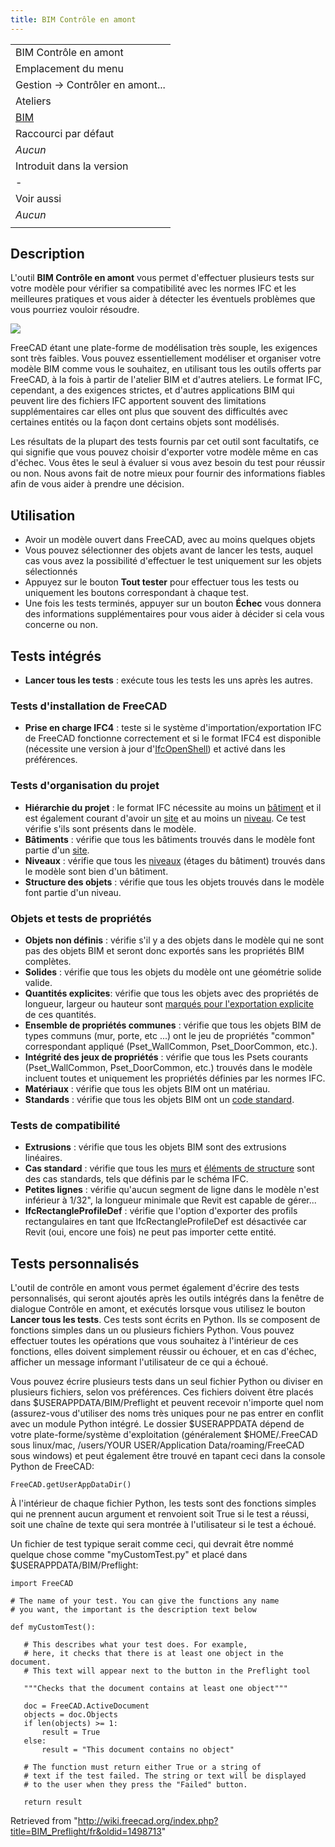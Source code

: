 ```yaml
---
title: BIM Contrôle en amont
---
```

|  |
| --- |
| BIM Contrôle en amont |
| Emplacement du menu |
| Gestion → Contrôler en amont... |
| Ateliers |
| [BIM](/BIM_Workbench/fr "BIM Workbench/fr") |
| Raccourci par défaut |
| *Aucun* |
| Introduit dans la version |
| - |
| Voir aussi |
| *Aucun* |
|  |

## Description

L'outil **BIM Contrôle en amont** vous permet d'effectuer plusieurs tests sur votre modèle pour vérifier sa compatibilité avec les normes IFC et les meilleures pratiques et vous aider à détecter les éventuels problèmes que vous pourriez vouloir résoudre.

![](/images/BIM_preflight_screenshot.png)

FreeCAD étant une plate-forme de modélisation très souple, les exigences sont très faibles. Vous pouvez essentiellement modéliser et organiser votre modèle BIM comme vous le souhaitez, en utilisant tous les outils offerts par FreeCAD, à la fois à partir de l'atelier BIM et d'autres ateliers. Le format IFC, cependant, a des exigences strictes, et d'autres applications BIM qui peuvent lire des fichiers IFC apportent souvent des limitations supplémentaires car elles ont plus que souvent des difficultés avec certaines entités ou la façon dont certains objets sont modélisés.

Les résultats de la plupart des tests fournis par cet outil sont facultatifs, ce qui signifie que vous pouvez choisir d'exporter votre modèle même en cas d'échec. Vous êtes le seul à évaluer si vous avez besoin du test pour réussir ou non. Nous avons fait de notre mieux pour fournir des informations fiables afin de vous aider à prendre une décision.

## Utilisation

* Avoir un modèle ouvert dans FreeCAD, avec au moins quelques objets
* Vous pouvez sélectionner des objets avant de lancer les tests, auquel cas vous avez la possibilité d'effectuer le test uniquement sur les objets sélectionnés
* Appuyez sur le bouton **Tout tester** pour effectuer tous les tests ou uniquement les boutons correspondant à chaque test.
* Une fois les tests terminés, appuyer sur un bouton **Échec** vous donnera des informations supplémentaires pour vous aider à décider si cela vous concerne ou non.

## Tests intégrés

* **Lancer tous les tests** : exécute tous les tests les uns après les autres.

### Tests d'installation de FreeCAD

* **Prise en charge IFC4** : teste si le système d'importation/exportation IFC de FreeCAD fonctionne correctement et si le format IFC4 est disponible (nécessite une version à jour d'[IfcOpenShell](/Arch_IFC/fr "Arch IFC/fr")) et activé dans les préférences.

### Tests d'organisation du projet

* **Hiérarchie du projet** : le format IFC nécessite au moins un [bâtiment](/Arch_Building/fr "Arch Building/fr") et il est également courant d'avoir un [site](/Arch_Site/fr "Arch Site/fr") et au moins un [niveau](/Arch_BuildingPart/fr "Arch BuildingPart/fr"). Ce test vérifie s'ils sont présents dans le modèle.
* **Bâtiments** : vérifie que tous les bâtiments trouvés dans le modèle font partie d'un [site](/Arch_Site/fr "Arch Site/fr").
* **Niveaux** : vérifie que tous les [niveaux](/Arch_BuildingPart/fr "Arch BuildingPart/fr") (étages du bâtiment) trouvés dans le modèle sont bien d'un bâtiment.
* **Structure des objets** : vérifie que tous les objets trouvés dans le modèle font partie d'un niveau.

### Objets et tests de propriétés

* **Objets non définis** : vérifie s'il y a des objets dans le modèle qui ne sont pas des objets BIM et seront donc exportés sans les propriétés BIM complètes.
* **Solides** : vérifie que tous les objets du modèle ont une géométrie solide valide.
* **Quantités explicites**: vérifie que tous les objets avec des propriétés de longueur, largeur ou hauteur sont [marqués pour l'exportation explicite](/BIM_IfcQuantities/fr "BIM IfcQuantities/fr") de ces quantités.
* **Ensemble de propriétés communes** : vérifie que tous les objets BIM de types communs (mur, porte, etc ...) ont le jeu de propriétés "common" correspondant appliqué (Pset\_WallCommon, Pset\_DoorCommon, etc.).
* **Intégrité des jeux de propriétés** : vérifie que tous les Psets courants (Pset\_WallCommon, Pset\_DoorCommon, etc.) trouvés dans le modèle incluent toutes et uniquement les propriétés définies par les normes IFC.
* **Matériaux** : vérifie que tous les objets BIM ont un matériau.
* **Standards** : vérifie que tous les objets BIM ont un [code standard](/BIM_Classification/fr "BIM Classification/fr").

### Tests de compatibilité

* **Extrusions** : vérifie que tous les objets BIM sont des extrusions linéaires.
* **Cas standard** : vérifie que tous les [murs](/Arch_Wall/fr "Arch Wall/fr") et [éléments de structure](/Arch_Structure/fr "Arch Structure/fr") sont des cas standards, tels que définis par le schéma IFC.
* **Petites lignes** : vérifie qu'aucun segment de ligne dans le modèle n'est inférieur à 1/32", la longueur minimale que Revit est capable de gérer...
* **IfcRectangleProfileDef** : vérifie que l'option d'exporter des profils rectangulaires en tant que IfcRectangleProfileDef est désactivée car Revit (oui, encore une fois) ne peut pas importer cette entité.

## Tests personnalisés

L'outil de contrôle en amont vous permet également d'écrire des tests personnalisés, qui seront ajoutés après les outils intégrés dans la fenêtre de dialogue Contrôle en amont, et exécutés lorsque vous utilisez le bouton **Lancer tous les tests**. Ces tests sont écrits en Python. Ils se composent de fonctions simples dans un ou plusieurs fichiers Python. Vous pouvez effectuer toutes les opérations que vous souhaitez à l'intérieur de ces fonctions, elles doivent simplement réussir ou échouer, et en cas d'échec, afficher un message informant l'utilisateur de ce qui a échoué.

Vous pouvez écrire plusieurs tests dans un seul fichier Python ou diviser en plusieurs fichiers, selon vos préférences. Ces fichiers doivent être placés dans $USERAPPDATA/BIM/Preflight et peuvent recevoir n'importe quel nom (assurez-vous d'utiliser des noms très uniques pour ne pas entrer en conflit avec un module Python intégré. Le dossier $USERAPPDATA dépend de votre plate-forme/système d'exploitation (généralement $HOME/.FreeCAD sous linux/mac, /users/YOUR USER/Application Data/roaming/FreeCAD sous windows) et peut également être trouvé en tapant ceci dans la console Python de FreeCAD:

```
FreeCAD.getUserAppDataDir()

```

À l'intérieur de chaque fichier Python, les tests sont des fonctions simples qui ne prennent aucun argument et renvoient soit True si le test a réussi, soit une chaîne de texte qui sera montrée à l'utilisateur si le test a échoué.

Un fichier de test typique serait comme ceci, qui devrait être nommé quelque chose comme "myCustomTest.py" et placé dans $USERAPPDATA/BIM/Preflight:

```
import FreeCAD

# The name of your test. You can give the functions any name
# you want, the important is the description text below

def myCustomTest():

   # This describes what your test does. For example,
   # here, it checks that there is at least one object in the document.
   # This text will appear next to the button in the Preflight tool

   """Checks that the document contains at least one object"""

   doc = FreeCAD.ActiveDocument
   objects = doc.Objects
   if len(objects) >= 1:
       result = True
   else:
       result = "This document contains no object"

   # The function must return either True or a string of
   # text if the test failed. The string or text will be displayed
   # to the user when they press the "Failed" button.

   return result

```

Retrieved from "<http://wiki.freecad.org/index.php?title=BIM_Preflight/fr&oldid=1498713>"